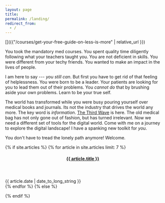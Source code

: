 ```yaml
---
layout: page
title:
permalink: /landing/
redirect_from:
  - /
---
```


[<amp-img width="600" height="300" layout="responsive" src="/assets/images/landing_headlines.png"></amp-img>]({{"/courses/get-your-free-guide-on-less-is-more" | relative_url }})

You took the mandatory med courses. You spent quality time diligently following what your teachers taught you. You are not deficient in skills. You were different from your techy friends. You wanted to make an impact in the lives of people.

I am here to say --- *you still can*. But first you have to get rid of that feeling of helplessness. You were born to be a leader. Your patients are looking for you to lead them out of their problems. You *cannot do* that by brushing aside your own problems. Learn to be your true self.

The world has transformed while you were busy pouring yourself over medical books and journals. Its not the industry that drives the world any more. The key word is *information*. [The Third Wave](https://goo.gl/88Kj11) is here. The old medical bag has not only gone out of fashion, but has turned irrelevant. Now we need a different set of tools for the digital world. Come with me on a journey to explore the digital landscape! I have a spanking new toolkit for *you*.

You don't have to tread the lonely path anymore! Welcome.

{% if site.articles %}
  {% for article in site.articles limit: 7 %}
    <article class="post" itemscope itemtype="http://schema.org/Article" role="article">
      <div class="article-item">
        <header class="post-header">
          <h4 class="post-title" itemprop="name"><a href="{{ site.baseurl }}{{ article.url }}" itemprop="url">{{ article.title }}</a></h4>
        </header>
        <!--section class="post-excerpt" itemprop="description">
          <p>{{ post.excerpt | strip_html | truncatewords: 50 }}</p>
        </section-->
        <div class="post-meta">
          <time datetime="{{ article.date | date_to_long_string }}">{{ article.date | date_to_long_string }}</time>
        </div>
      </div>
    </article>
  {% endfor %}
{% else %}
  <script async id="_ck_130134" src="https://forms.convertkit.com/130134?v=6"></script>
{% endif %}

